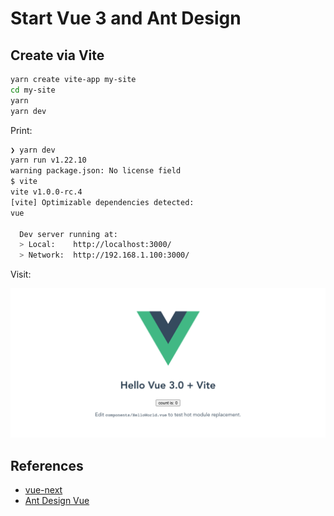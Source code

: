 # Start Vue 3 and Ant Design

## Create via Vite

```zsh
yarn create vite-app my-site
cd my-site
yarn
yarn dev
```

Print:

```zsh
❯ yarn dev
yarn run v1.22.10
warning package.json: No license field
$ vite
vite v1.0.0-rc.4
[vite] Optimizable dependencies detected:
vue

  Dev server running at:
  > Local:    http://localhost:3000/
  > Network:  http://192.168.1.100:3000/
```

Visit:

![](start_vue3_antdv/1_create.png)


## References

* [vue-next](https://github.com/vuejs/vue-next)
* [Ant Design Vue](https://github.com/vueComponent/ant-design-vue/)
